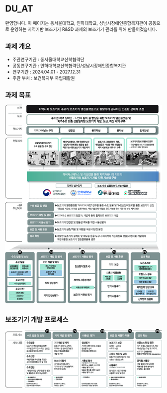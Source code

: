 # DU_AT
환영합니다. 이 페이지는 동서울대학교, 인하대학교, 성남시장애인종합복지관이 공동으로 운영하는 지역기반 보조기기 R&amp;SD 과제의 보조기기 관리를 위해 만들어졌습니다.

## 과제 개요
  * 주관연구기관 : 동서울대학교산학협력단
  * 공동연구기관 : 인하대학교산학협력단/성남시장애인종합복지관
  * 연구기간 : 2024.04.01 - 2027.12.31
  * 주관 부처 : 보건복지부 국립재활원

## 과제 목표
![](img/project_goal.jpg)

## 보조기기 개발 프로세스
![](img/Research_process.jpg)
